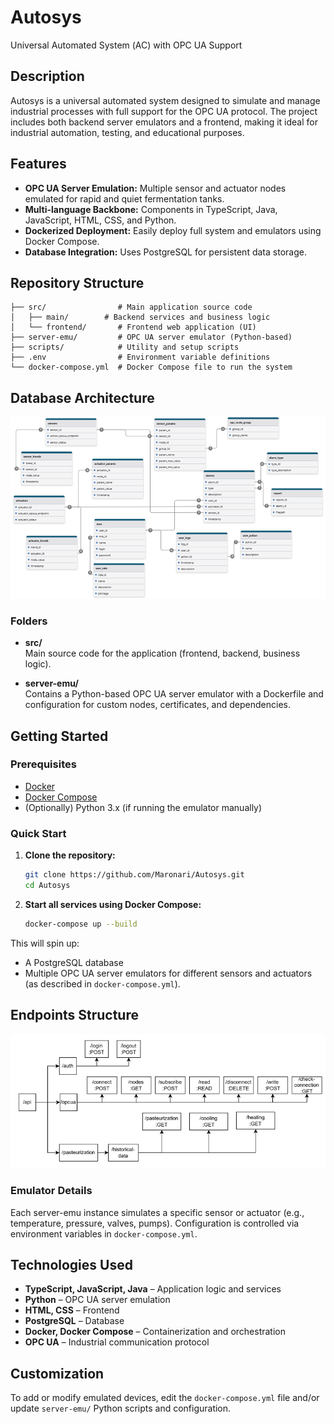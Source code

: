 # Autosys

Universal Automated System (АС) with OPC UA Support

## Description

Autosys is a universal automated system designed to simulate and manage industrial processes with full support for the OPC UA protocol. The project includes both backend server emulators and a frontend, making it ideal for industrial automation, testing, and educational purposes.

## Features

- **OPC UA Server Emulation:** Multiple sensor and actuator nodes emulated for rapid and quiet fermentation tanks.
- **Multi-language Backbone:** Components in TypeScript, Java, JavaScript, HTML, CSS, and Python.
- **Dockerized Deployment:** Easily deploy full system and emulators using Docker Compose.
- **Database Integration:** Uses PostgreSQL for persistent data storage.

## Repository Structure
```
├── src/                # Main application source code
│   ├── main/        # Backend services and business logic
│   └── frontend/       # Frontend web application (UI)
├── server-emu/         # OPC UA server emulator (Python-based)
├── scripts/            # Utility and setup scripts
├── .env                # Environment variable definitions
└── docker-compose.yml  # Docker Compose file to run the system
```

## Database Architecture

![Database Architecture Diagram](./docs/database-architecture.png)

### Folders

- **src/**  
  Main source code for the application (frontend, backend, business logic).

- **server-emu/**  
  Contains a Python-based OPC UA server emulator with a Dockerfile and configuration for custom nodes, certificates, and dependencies.

## Getting Started

### Prerequisites

- [Docker](https://www.docker.com/get-started)
- [Docker Compose](https://docs.docker.com/compose/)
- (Optionally) Python 3.x (if running the emulator manually)

### Quick Start

1. **Clone the repository:**
    ```bash
    git clone https://github.com/Maronari/Autosys.git
    cd Autosys
    ```

2. **Start all services using Docker Compose:**
    ```bash
    docker-compose up --build
    ```

This will spin up:
- A PostgreSQL database
- Multiple OPC UA server emulators for different sensors and actuators (as described in `docker-compose.yml`).

## Endpoints Structure

![Endpoints Structure](./docs/endpoints-etructure.png)

### Emulator Details

Each server-emu instance simulates a specific sensor or actuator (e.g., temperature, pressure, valves, pumps). Configuration is controlled via environment variables in `docker-compose.yml`.

## Technologies Used

- **TypeScript, JavaScript, Java** – Application logic and services
- **Python** – OPC UA server emulation
- **HTML, CSS** – Frontend
- **PostgreSQL** – Database
- **Docker, Docker Compose** – Containerization and orchestration
- **OPC UA** – Industrial communication protocol

## Customization

To add or modify emulated devices, edit the `docker-compose.yml` file and/or update `server-emu/` Python scripts and configuration.
